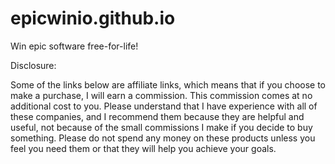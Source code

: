 # epicwinio.github.io
Win epic software free-for-life!

Disclosure:

Some of the links below are affiliate links, which means that if you choose to make a purchase, I will earn a commission. This commission comes at no additional cost to you. Please understand that I have experience with all of these companies, and I recommend them because they are helpful and useful, not because of the small commissions I make if you decide to buy something. Please do not spend any money on these products unless you feel you need them or that they will help you achieve your goals.
